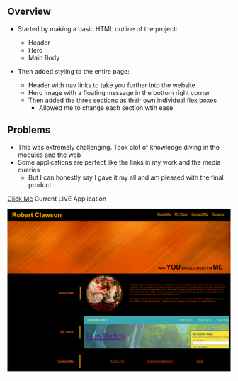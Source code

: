 ## Overview 
* Started by making a basic HTML outline of the project:
    * Header 
    * Hero 
    * Main Body 

* Then added styling to the entire page:
    * Header with nav links to take you further into the website
    * Hero image with a floating message in the bottom right corner
    * Then added the three sections as their own individual flex boxes
        * Allowed me to change each section wtih ease

## Problems
* This was extremely challenging. Took alot of knowledge diving in the modules and the web
* Some applications are perfect like the links in my work and the media queries 
    * But I can honestly say I gave it my all and am pleased with the final product

[Click Me](https://theetrebor04.github.io/) Current LIVE Application

![Screenshot](./assets/images/screenshot.png)